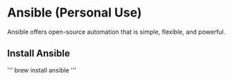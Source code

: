 # Ansible (Personal Use)

Ansible offers open-source automation that is simple, flexible, and powerful.

## Install Ansible

'''
brew install ansible
'''
